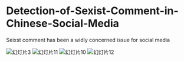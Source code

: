 # Detection-of-Sexist-Comment-in-Chinese-Social-Media
Seixst comment has been a widly concerned issue for social media

![幻灯片3](https://user-images.githubusercontent.com/61858501/224736384-27197c56-80c9-4503-b293-17a6b4cc398e.PNG)
![幻灯片11](https://user-images.githubusercontent.com/61858501/224736557-33392a13-7c38-4b66-addc-1125dac3d3d2.PNG)
![幻灯片10](https://user-images.githubusercontent.com/61858501/224736566-ac025781-2e97-4bd9-a5e5-de749d4a22cc.PNG)
![幻灯片12](https://user-images.githubusercontent.com/61858501/224736597-c27c5c39-59f1-447c-9b69-b9b9caa28588.PNG)
